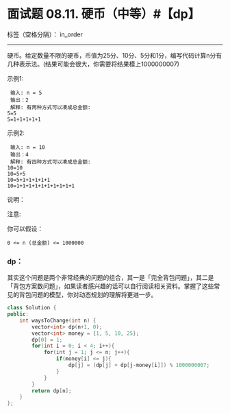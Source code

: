 ﻿# 面试题 08.11. 硬币（中等）#【dp】

标签（空格分隔）： in_order

---
硬币。给定数量不限的硬币，币值为25分、10分、5分和1分，编写代码计算n分有几种表示法。(结果可能会很大，你需要将结果模上1000000007)

示例1:

     输入: n = 5
     输出：2
     解释: 有两种方式可以凑成总金额:
    5=5
    5=1+1+1+1+1

示例2:

     输入: n = 10
     输出：4
     解释: 有四种方式可以凑成总金额:
    10=10
    10=5+5
    10=5+1+1+1+1+1
    10=1+1+1+1+1+1+1+1+1+1

说明：

注意:

你可以假设：

    0 <= n (总金额) <= 1000000


### dp：
其实这个问题是两个非常经典的问题的组合，其一是「完全背包问题」，其二是「背包方案数问题」，如果读者感兴趣的话可以自行阅读相关资料。掌握了这些常见的背包问题的模型，你对动态规划的理解将更进一步。  
```c++
class Solution {
public:
    int waysToChange(int n) {
        vector<int> dp(n+1, 0);
        vector<int> money = {1, 5, 10, 25};
        dp[0] = 1;
        for(int i = 0; i < 4; i++){
            for(int j = 1; j <= n; j++){
                if(money[i] <= j){
                    dp[j] = (dp[j] + dp[j-money[i]]) % 1000000007;
                }
            }
        }
        return dp[n];
    }
};
```
